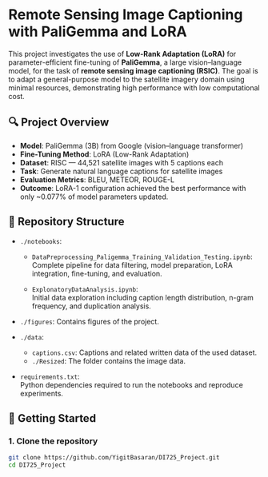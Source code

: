 # Remote Sensing Image Captioning with PaliGemma and LoRA

This project investigates the use of **Low-Rank Adaptation (LoRA)** for parameter-efficient fine-tuning of **PaliGemma**, a large vision–language model, for the task of **remote sensing image captioning (RSIC)**. The goal is to adapt a general-purpose model to the satellite imagery domain using minimal resources, demonstrating high performance with low computational cost.

## 🔍 Project Overview

- **Model**: PaliGemma (3B) from Google (vision–language transformer)
- **Fine-Tuning Method**: LoRA (Low-Rank Adaptation)
- **Dataset**: RISC — 44,521 satellite images with 5 captions each
- **Task**: Generate natural language captions for satellite images
- **Evaluation Metrics**: BLEU, METEOR, ROUGE-L
- **Outcome**: LoRA-1 configuration achieved the best performance with only ~0.077% of model parameters updated.

## 📁 Repository Structure

- `./notebooks`:  
  - `DataPreprocessing_Paligemma_Training_Validation_Testing.ipynb`:  
    Complete pipeline for data filtering, model preparation, LoRA integration, fine-tuning, and evaluation.
    
  - `ExplonatoryDataAnalysis.ipynb`:  
    Initial data exploration including caption length distribution, n-gram frequency, and duplication analysis.

- `./figures`: Contains figures of the project.

- `./data`:
  - `captions.csv`: Captions and related written data of the used dataset.
  - `./Resized`: The folder contains the image data.        

- `requirements.txt`:  
  Python dependencies required to run the notebooks and reproduce experiments.

## 🚀 Getting Started

### 1. Clone the repository

```bash
git clone https://github.com/YigitBasaran/DI725_Project.git
cd DI725_Project

